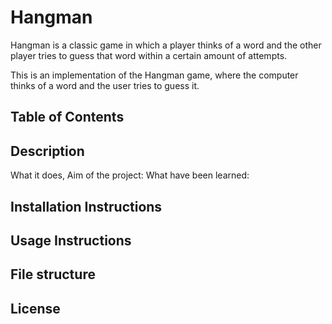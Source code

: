 # Hangman
Hangman is a classic game in which a player thinks of a word and the other player tries to guess that word within a certain amount of attempts.

This is an implementation of the Hangman game, where the computer thinks of a word and the user tries to guess it. 

## Table of Contents

## Description
What it does, 
Aim of the project:
What have been learned:

## Installation Instructions

## Usage Instructions

## File structure

## License

